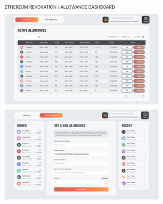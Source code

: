 ETHEREUM REVOKATION / ALLOWANCE DASHBOARD

![screenshot 1](public/screen1.png)

![screenshot 2](public/screen2.png)
